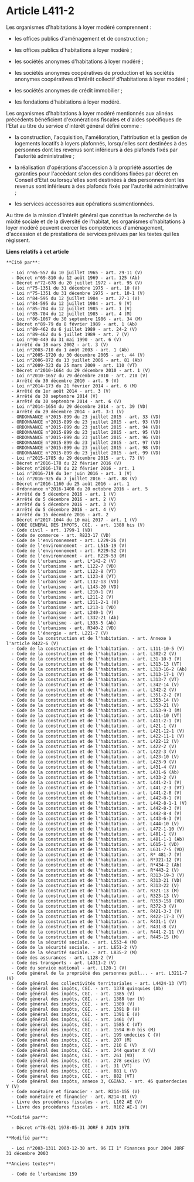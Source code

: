 # Article L411-2

Les organismes d'habitations à loyer modéré comprennent :

- les offices publics d'aménagement et de construction ;

- les offices publics d'habitations à loyer modéré ;

- les sociétés anonymes d'habitations à loyer modéré ;

- les sociétés anonymes coopératives de production et les sociétés anonymes coopératives d'intérêt collectif d'habitations à
loyer modéré ;

- les sociétés anonymes de crédit immobilier ;

- les fondations d'habitations à loyer modéré.

Les organismes d'habitations à loyer modéré mentionnés aux alinéas précédents bénéficient d'exonérations fiscales et d'aides
spécifiques de l'Etat au titre du service d'intérêt général défini comme :

- la construction, l'acquisition, l'amélioration, l'attribution et la gestion de logements locatifs à loyers plafonnés,
lorsqu'elles sont destinées à des personnes dont les revenus sont inférieurs à des plafonds fixés par l'autorité
administrative ;

- la réalisation d'opérations d'accession à la propriété assorties de garanties pour l'accédant selon des conditions fixées
par décret en Conseil d'Etat ou lorsqu'elles sont destinées à des personnes dont les revenus sont inférieurs à des plafonds
fixés par l'autorité administrative ;

- les services accessoires aux opérations susmentionnées.

Au titre de la mission d'intérêt général que constitue la recherche de la mixité sociale et de la diversité de l'habitat, les
organismes d'habitations à loyer modéré peuvent exercer les compétences d'aménagement, d'accession et de prestations de
services prévues par les textes qui les régissent.

**Liens relatifs à cet article**

	**Cité par**:

	  - Loi n°65-557 du 10 juillet 1965 - art. 29-11 (V)
	  - Décret n°69-810 du 12 août 1969 - art. 125 (Ab)
	  - Décret n°72-678 du 20 juillet 1972 - art. 95 (V)
	  - Loi n°75-1351 du 31 décembre 1975 - art. 10 (V)
	  - Loi n°75-1351 du 31 décembre 1975 - art. 10-1 (V)
	  - Loi n°84-595 du 12 juillet 1984 - art. 27-1 (V)
	  - Loi n°84-595 du 12 juillet 1984 - art. 9 (V)
	  - Loi n°85-704 du 12 juillet 1985 - art. 1 (V)
	  - Loi n°85-704 du 12 juillet 1985 - art. 4 (M)
	  - Loi n°86-1067 du 30 septembre 1986 - art. 34 (M)
	  - Décret n°89-79 du 8 février 1989 - art. 1 (Ab)
	  - Loi n°89-462 du 6 juillet 1989 - art. 24-2 (V)
	  - Loi n°89-462 du 6 juillet 1989 - art. 7 (V)
	  - Loi n°90-449 du 31 mai 1990 - art. 6 (V)
	  - Arrêté du 18 mars 2002 - art. 3 (V)
	  - Loi n°2003-710 du 1 août 2003 - art. 1 (Ab)
	  - Loi n°2005-1720 du 30 décembre 2005 - art. 44 (V)
	  - Loi n°2006-872 du 13 juillet 2006 - art. 81 (Ab)
	  - Loi n°2009-323 du 25 mars 2009 - art. 110 (VT)
	  - Décret n°2010-1664 du 29 décembre 2010 - art. 1 (V)
	  - Loi n°2010-1657 du 29 décembre 2010 - art. 210 (V)
	  - Arrêté du 30 décembre 2010 - art. 9 (V)
	  - Loi n°2014-173 du 21 février 2014 - art. 6 (M)
	  - Arrêté du 1er août 2014 - art. 3 (V)
	  - Arrêté du 30 septembre 2014 (V)
	  - Arrêté du 30 septembre 2014 - art. 6 (V)
	  - Loi n°2014-1654 du 29 décembre 2014 - art. 39 (VD)
	  - Arrêté du 29 décembre 2014 - art. 3-1 (V)
	  - ORDONNANCE n°2015-899 du 23 juillet 2015 - art. 33 (VD)
	  - ORDONNANCE n°2015-899 du 23 juillet 2015 - art. 93 (VD)
	  - ORDONNANCE n°2015-899 du 23 juillet 2015 - art. 94 (VD)
	  - ORDONNANCE n°2015-899 du 23 juillet 2015 - art. 95 (VD)
	  - ORDONNANCE n°2015-899 du 23 juillet 2015 - art. 96 (VD)
	  - ORDONNANCE n°2015-899 du 23 juillet 2015 - art. 97 (VD)
	  - ORDONNANCE n°2015-899 du 23 juillet 2015 - art. 98 (VD)
	  - ORDONNANCE n°2015-899 du 23 juillet 2015 - art. 99 (VD)
	  - Loi n°2015-1785 du 29 décembre 2015 - art. 73 (V)
	  - Décret n°2016-178 du 22 février 2016 (V)
	  - Décret n°2016-178 du 22 février 2016 - art. 1
	  - Loi n°2016-719 du 1er juin 2016 - art. 1 (V)
	  - Loi n°2016-925 du 7 juillet 2016 - art. 88 (V)
	  - Décret n°2016-1160 du 25 août 2016 - art. 1
	  - Ordonnance n°2016-1408 du 20 octobre 2016 - art. 5
	  - Arrêté du 5 décembre 2016 - art. 1 (V)
	  - Arrêté du 5 décembre 2016 - art. 2 (V)
	  - Arrêté du 5 décembre 2016 - art. 3 (V)
	  - Arrêté du 5 décembre 2016 - art. 4 (V)
	  - Arrêté du 15 décembre 2016 - art. 2
	  - Décret n°2017-1044 du 10 mai 2017 - art. 1 (V)
	  - CODE GENERAL DES IMPOTS, CGI. - art. 1388 bis (V)
	  - Code civil - art. 1799-1 (VD)
	  - Code de commerce - art. R823-17 (VD)
	  - Code de l'environnement - art. L229-26 (V)
	  - Code de l'environnement - art. L515-19 (V)
	  - Code de l'environnement - art. R229-52 (V)
	  - Code de l'environnement - art. R229-53 (M)
	  - Code de l'urbanisme - art. L*142-2 (V)
	  - Code de l'urbanisme - art. L122-7 (VD)
	  - Code de l'urbanisme - art. L122-8 (VT)
	  - Code de l'urbanisme - art. L123-8 (VT)
	  - Code de l'urbanisme - art. L132-13 (VD)
	  - Code de l'urbanisme - art. L143-20 (VD)
	  - Code de l'urbanisme - art. L210-1 (V)
	  - Code de l'urbanisme - art. L211-2 (V)
	  - Code de l'urbanisme - art. L211-2-1 (V)
	  - Code de l'urbanisme - art. L213-1 (VD)
	  - Code de l'urbanisme - art. L240-1 (V)
	  - Code de l'urbanisme - art. L332-21 (Ab)
	  - Code de l'urbanisme - art. L333-5 (Ab)
	  - Code de l'urbanisme - art. R340-2 (VD)
	  - Code de l'énergie - art. L221-7 (V)
	  - Code de la construction et de l'habitation. - art. Annexe à l'article R422-6 (V)
	  - Code de la construction et de l'habitation. - art. L111-10-5 (V)
	  - Code de la construction et de l'habitation. - art. L302-2 (V)
	  - Code de la construction et de l'habitation. - art. L31-10-3 (V)
	  - Code de la construction et de l'habitation. - art. L313-13 (VT)
	  - Code de la construction et de l'habitation. - art. L313-16-2 (Ab)
	  - Code de la construction et de l'habitation. - art. L313-17-1 (V)
	  - Code de la construction et de l'habitation. - art. L313-7 (VT)
	  - Code de la construction et de l'habitation. - art. L342-14 (V)
	  - Code de la construction et de l'habitation. - art. L342-2 (V)
	  - Code de la construction et de l'habitation. - art. L351-2-2 (V)
	  - Code de la construction et de l'habitation. - art. L353-14 (V)
	  - Code de la construction et de l'habitation. - art. L353-21 (V)
	  - Code de la construction et de l'habitation. - art. L353-9-3 (M)
	  - Code de la construction et de l'habitation. - art. L411-10 (VT)
	  - Code de la construction et de l'habitation. - art. L411-2-1 (V)
	  - Code de la construction et de l'habitation. - art. L421-1 (V)
	  - Code de la construction et de l'habitation. - art. L421-12-1 (V)
	  - Code de la construction et de l'habitation. - art. L422-11-1 (V)
	  - Code de la construction et de l'habitation. - art. L422-12 (V)
	  - Code de la construction et de l'habitation. - art. L422-2 (V)
	  - Code de la construction et de l'habitation. - art. L422-3 (V)
	  - Code de la construction et de l'habitation. - art. L423-10 (V)
	  - Code de la construction et de l'habitation. - art. L423-9 (V)
	  - Code de la construction et de l'habitation. - art. L431-4 (V)
	  - Code de la construction et de l'habitation. - art. L431-6 (Ab)
	  - Code de la construction et de l'habitation. - art. L433-2 (V)
	  - Code de la construction et de l'habitation. - art. L441-2-1 (V)
	  - Code de la construction et de l'habitation. - art. L441-2-3 (VT)
	  - Code de la construction et de l'habitation. - art. L441-2-8 (V)
	  - Code de la construction et de l'habitation. - art. L442-8-1 (V)
	  - Code de la construction et de l'habitation. - art. L442-8-1-1 (V)
	  - Code de la construction et de l'habitation. - art. L442-8-3 (V)
	  - Code de la construction et de l'habitation. - art. L442-8-4 (V)
	  - Code de la construction et de l'habitation. - art. L443-6-3 (V)
	  - Code de la construction et de l'habitation. - art. L444-10 (V)
	  - Code de la construction et de l'habitation. - art. L472-1-10 (V)
	  - Code de la construction et de l'habitation. - art. L481-1 (V)
	  - Code de la construction et de l'habitation. - art. L481-1-1 (Ab)
	  - Code de la construction et de l'habitation. - art. L615-1 (VD)
	  - Code de la construction et de l'habitation. - art. L631-7-5 (VD)
	  - Code de la construction et de l'habitation. - art. R* 481-7 (V)
	  - Code de la construction et de l'habitation. - art. R*321-12 (V)
	  - Code de la construction et de l'habitation. - art. R*434-2 (Ab)
	  - Code de la construction et de l'habitation. - art. R*443-2 (V)
	  - Code de la construction et de l'habitation. - art. R313-19-3 (V)
	  - Code de la construction et de l'habitation. - art. R313-21 (VD)
	  - Code de la construction et de l'habitation. - art. R313-22 (V)
	  - Code de la construction et de l'habitation. - art. R321-13 (M)
	  - Code de la construction et de l'habitation. - art. R323-13 (V)
	  - Code de la construction et de l'habitation. - art. R353-159 (VD)
	  - Code de la construction et de l'habitation. - art. R372-3 (V)
	  - Code de la construction et de l'habitation. - art. R421-3-3 (V)
	  - Code de la construction et de l'habitation. - art. R422-17-3 (V)
	  - Code de la construction et de l'habitation. - art. R431-1 (V)
	  - Code de la construction et de l'habitation. - art. R431-8 (V)
	  - Code de la construction et de l'habitation. - art. R441-2-11 (V)
	  - Code de la construction et de l'habitation. - art. R445-15 (M)
	  - Code de la sécurité sociale. - art. L553-4 (M)
	  - Code de la sécurité sociale. - art. L651-2 (V)
	  - Code de la sécurité sociale. - art. L835-2 (M)
	  - Code des assurances - art. L128-2 (V)
	  - Code des transports - art. L4311-2 (V)
	  - Code du service national - art. L120-1 (V)
	  - Code général de la propriété des personnes publ... - art. L3211-7 (V)
	  - Code général des collectivités territoriales - art. L4424-13 (VT)
	  - Code général des impôts, CGI. - art. 1378 quinquies (Ab)
	  - Code général des impôts, CGI. - art. 1385 (V)
	  - Code général des impôts, CGI. - art. 1388 ter (V)
	  - Code général des impôts, CGI. - art. 1389 (V)
	  - Code général des impôts, CGI. - art. 1391 D (V)
	  - Code général des impôts, CGI. - art. 1391 E (V)
	  - Code général des impôts, CGI. - art. 1461 (V)
	  - Code général des impôts, CGI. - art. 1585 C (VT)
	  - Code général des impôts, CGI. - art. 1594 H-0 bis (M)
	  - Code général des impôts, CGI. - art. 199 undecies C (V)
	  - Code général des impôts, CGI. - art. 207 (M)
	  - Code général des impôts, CGI. - art. 210 E (V)
	  - Code général des impôts, CGI. - art. 244 quater X (V)
	  - Code général des impôts, CGI. - art. 261 (VD)
	  - Code général des impôts, CGI. - art. 278 sexies (V)
	  - Code général des impôts, CGI. - art. 31 (VT)
	  - Code général des impôts, CGI. - art. 881 L (V)
	  - Code général des impôts, CGI. - art. 882 (VT)
	  - Code général des impôts, annexe 3, CGIAN3. - art. 46 quaterdecies Y (V)
	  - Code monétaire et financier - art. R214-155 (V)
	  - Code monétaire et financier - art. R214-81 (V)
	  - Livre des procédures fiscales - art. L102 AE (V)
	  - Livre des procédures fiscales - art. R102 AE-1 (V)

	**Codifié par**:

	  - Décret n°78-621 1978-05-31 JORF 8 JUIN 1978

	**Modifié par**:

	  - Loi n°2003-1311 2003-12-30 art. 96 II 1° Finances pour 2004 JORF 31 décembre 2003

	**Anciens textes**:

	  - Code de l'urbanisme 159
